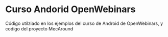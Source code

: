 # Curso Andorid OpenWebinars

Código utilziado en los ejemplos del curso de Android de OpenWebinars, y codigo del proyecto MecAround